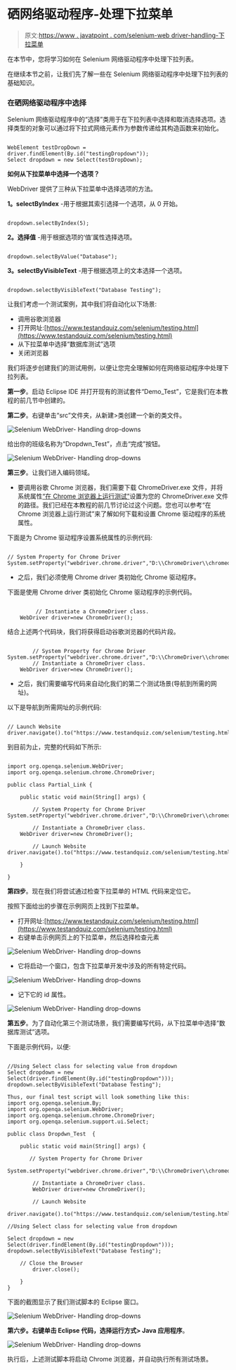 # 硒网络驱动程序-处理下拉菜单

> 原文:[https://www . javatpoint . com/selenium-web driver-handling-下拉菜单](https://www.javatpoint.com/selenium-webdriver-handling-drop-downs)

在本节中，您将学习如何在 Selenium 网络驱动程序中处理下拉列表。

在继续本节之前，让我们先了解一些在 Selenium 网络驱动程序中处理下拉列表的基础知识。

### 在硒网络驱动程序中选择

Selenium 网络驱动程序中的“选择”类用于在下拉列表中选择和取消选择选项。选择类型的对象可以通过将下拉式网络元素作为参数传递给其构造函数来初始化。

```

WebElement testDropDown = driver.findElement(By.id("testingDropdown"));
Select dropdown = new Select(testDropDown);

```

**如何从下拉菜单中选择一个选项？**

WebDriver 提供了三种从下拉菜单中选择选项的方法。

**1。selectByIndex** -用于根据其索引选择一个选项，从 0 开始。

```

dropdown.selectByIndex(5);

```

**2。选择值** -用于根据选项的‘值’属性选择选项。

```

dropdown.selectByValue("Database");

```

**3。selectByVisibleText** -用于根据选项上的文本选择一个选项。

```

dropdown.selectByVisibleText("Database Testing");

```

让我们考虑一个测试案例，其中我们将自动化以下场景:

*   调用谷歌浏览器
*   打开网址:[https://www.testandquiz.com/selenium/testing.html](https://www.testandquiz.com/selenium/testing.html)
*   从下拉菜单中选择“数据库测试”选项
*   关闭浏览器

我们将逐步创建我们的测试用例，以便让您完全理解如何在网络驱动程序中处理下拉列表。

**第一步**。启动 Eclipse IDE 并打开现有的测试套件“Demo_Test”，它是我们在本教程的前几节中创建的。

**第二步**。右键单击“src”文件夹，从新建>类创建一个新的类文件。

![Selenium WebDriver- Handling drop-downs](../Images/c65c1c575e09b8b72104ce5ca5e68949.png)

给出你的班级名称为“Dropdwn_Test”，点击“完成”按钮。

![Selenium WebDriver- Handling drop-downs](../Images/81e25600512e2f1e7a903166679f5af3.png)

**第三步**。让我们进入编码领域。

*   要调用谷歌 Chrome 浏览器，我们需要下载 ChromeDriver.exe 文件，并将系统属性[“在 Chrome 浏览器上运行测试”](selenium-webdriver-running-test-on-chrome-browser)设置为您的 ChromeDriver.exe 文件的路径。我们已经在本教程的前几节讨论过这个问题。您也可以参考“在 Chrome 浏览器上运行测试”来了解如何下载和设置 Chrome 驱动程序的系统属性。

下面是为 Chrome 驱动程序设置系统属性的示例代码:

```

// System Property for Chrome Driver 
System.setProperty("webdriver.chrome.driver","D:\\ChromeDriver\\chromedriver.exe");

```

*   之后，我们必须使用 Chrome driver 类初始化 Chrome 驱动程序。

下面是使用 Chrome driver 类初始化 Chrome 驱动程序的示例代码。

```

         // Instantiate a ChromeDriver class. 	
	WebDriver driver=new ChromeDriver();

```

结合上述两个代码块，我们将获得启动谷歌浏览器的代码片段。

```

     	// System Property for Chrome Driver 
System.setProperty("webdriver.chrome.driver","D:\\ChromeDriver\\chromedriver.exe");
    	// Instantiate a ChromeDriver class. 	
	WebDriver driver=new ChromeDriver();

```

*   之后，我们需要编写代码来自动化我们的第二个测试场景(导航到所需的网址)。

以下是导航到所需网址的示例代码:

```

// Launch Website
driver.navigate().to("https://www.testandquiz.com/selenium/testing.html");

```

到目前为止，完整的代码如下所示:

```

import org.openqa.selenium.WebDriver;
import org.openqa.selenium.chrome.ChromeDriver;

public class Partial_Link {

	public static void main(String[] args) {

        // System Property for Chrome Driver 
System.setProperty("webdriver.chrome.driver","D:\\ChromeDriver\\chromedriver.exe");

      	// Instantiate a ChromeDriver class. 	
	WebDriver driver=new ChromeDriver();

      	// Launch Website
driver.navigate().to("https://www.testandquiz.com/selenium/testing.html"); 

	}

}

```

**第四步**。现在我们将尝试通过检查下拉菜单的 HTML 代码来定位它。

按照下面给出的步骤在示例网页上找到下拉菜单。

*   打开网址:[https://www.testandquiz.com/selenium/testing.html](https://www.testandquiz.com/selenium/testing.html)
*   右键单击示例网页上的下拉菜单，然后选择检查元素

![Selenium WebDriver- Handling drop-downs](../Images/d81de3c66dadddf9af45be37cd5842e8.png)

*   它将启动一个窗口，包含下拉菜单开发中涉及的所有特定代码。

![Selenium WebDriver- Handling drop-downs](../Images/beec70f7465fcb5349986ebc6ac55987.png)

*   记下它的 id 属性。

![Selenium WebDriver- Handling drop-downs](../Images/dbbde0187a8cb6a4fbbcb26713ee7d3b.png)

**第五步**。为了自动化第三个测试场景，我们需要编写代码，从下拉菜单中选择“数据库测试”选项。

下面是示例代码，以便:

```

//Using Select class for selecting value from dropdown
Select dropdown = new Select(driver.findElement(By.id("testingDropdown")));
dropdown.selectByVisibleText("Database Testing");

Thus, our final test script will look something like this:
import org.openqa.selenium.By;
import org.openqa.selenium.WebDriver;
import org.openqa.selenium.chrome.ChromeDriver;
import org.openqa.selenium.support.ui.Select;

public class Dropdwn_Test  {

	public static void main(String[] args) {

       // System Property for Chrome Driver 
		System.setProperty("webdriver.chrome.driver","D:\\ChromeDriver\\chromedriver.exe");

      	// Instantiate a ChromeDriver class. 	
		WebDriver driver=new ChromeDriver();

      	// Launch Website
		driver.navigate().to("https://www.testandquiz.com/selenium/testing.html"); 

//Using Select class for selecting value from dropdown

Select dropdown = new Select(driver.findElement(By.id("testingDropdown")));
dropdown.selectByVisibleText("Database Testing");

	// Close the Browser
	    driver.close();

    }
}

```

下面的截图显示了我们测试脚本的 Eclipse 窗口。

![Selenium WebDriver- Handling drop-downs](../Images/d4bd2c3f714b66a3273fd20b65c5ef0c.png)

**第六步。**右键单击 Eclipse 代码，选择**运行方式> Java 应用程序**。

![Selenium WebDriver- Handling drop-downs](../Images/3dc45a29d1fbba34fb33363d20cefa17.png)

执行后，上述测试脚本将启动 Chrome 浏览器，并自动执行所有测试场景。